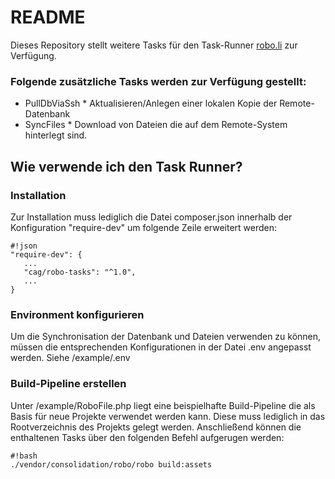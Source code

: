 # README #

Dieses Repository stellt weitere Tasks für den Task-Runner [robo.li](http://robo.li) zur Verfügung.

### Folgende zusätzliche Tasks werden zur Verfügung gestellt: ###

* PullDbViaSsh
      * Aktualisieren/Anlegen einer lokalen Kopie der Remote-Datenbank
* SyncFiles
      * Download von Dateien die auf dem Remote-System hinterlegt sind.

## Wie verwende ich den Task Runner? ##

### Installation ###
Zur Installation muss lediglich die Datei composer.json innerhalb der Konfiguration "require-dev" um folgende Zeile erweitert werden: 
```
#!json
"require-dev": {
   ...
   "cag/robo-tasks": "^1.0",
   ...
}
```

### Environment konfigurieren ###
Um die Synchronisation der Datenbank und Dateien verwenden zu können, müssen die entsprechenden Konfigurationen in der Datei .env angepasst werden. Siehe /example/.env

### Build-Pipeline erstellen ###
Unter /example/RoboFile.php liegt eine beispielhafte Build-Pipeline die als Basis für neue Projekte verwendet werden kann. Diese muss lediglich in das Rootverzeichnis des Projekts gelegt werden. Anschließend können die enthaltenen Tasks über den folgenden Befehl aufgerugen werden:
```
#!bash
./vendor/consolidation/robo/robo build:assets
```